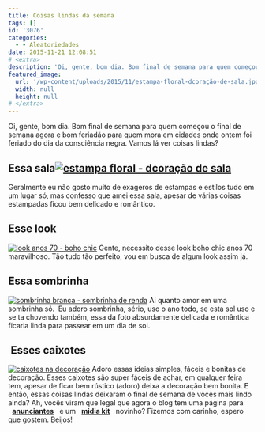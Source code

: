 ```yaml
---
title: Coisas lindas da semana
tags: []
id: '3076'
categories:
  - - Aleatoriedades
date: 2015-11-21 12:08:51
# <extra>
description: 'Oi, gente, bom dia. Bom final de semana para quem começou o final de semana agora e bom feriadão para quem mora em cidades onde ontem foi feriado do dia da consciência negra. Vamos lá ver coisas lindas? Essa sala Geralmente eu não gosto muito de exageros de estampas e estilos tudo em um lugar só, mas confesso que amei essa sala, apesar de várias coisas estampadas ficou bem delicado e romântico. Esse look Gente, necessito desse look boho chic anos 70 maravilhoso. Tão tudo tão perfeito, vou em busca de algum look assim já. Essa sombrinha Ai quanto amor em uma sombrinha só.  Eu adoro sombrinha, sério, uso o ano todo, se esta sol uso e se ta chovendo também, essa da foto absurdamente delicada e romântica ficaria linda para passear em um dia de sol.  Esses caixotes Adoro &hellip;'
featured_image: 
  url: '/wp-content/uploads/2015/11/estampa-floral-dcoração-de-sala.jpg'
  width: null
  height: null
# </extra>
---
```


Oi, gente, bom dia. Bom final de semana para quem começou o final de semana agora e bom feriadão para quem mora em cidades onde ontem foi feriado do dia da consciência negra. Vamos lá ver coisas lindas?

## Essa sala[![estampa floral - dcoração de sala](/wp-content/uploads/2015/11/estampa-floral-dcoração-de-sala.jpg)](/wp-content/uploads/2015/11/estampa-floral-dcoração-de-sala.jpg)

Geralmente eu não gosto muito de exageros de estampas e estilos tudo em um lugar só, mas confesso que amei essa sala, apesar de várias coisas estampadas ficou bem delicado e romântico.

## Esse look

[![look anos 70 - boho chic](/wp-content/uploads/2015/11/look-boho-chic-683x1024.jpg)](/wp-content/uploads/2015/11/look-boho-chic.jpg) Gente, necessito desse look boho chic anos 70 maravilhoso. Tão tudo tão perfeito, vou em busca de algum look assim já.

## Essa sombrinha

[![sombrinha branca - sombrinha de renda](/wp-content/uploads/2015/11/sombrinha-de-renda-491x1024.jpg)](/wp-content/uploads/2015/11/sombrinha-de-renda.jpg) Ai quanto amor em uma sombrinha só.  Eu adoro sombrinha, sério, uso o ano todo, se esta sol uso e se ta chovendo também, essa da foto absurdamente delicada e romântica ficaria linda para passear em um dia de sol.

##  Esses caixotes

[![caixotes na decoração ](/wp-content/uploads/2015/11/estante-de-caixotes-683x1024.jpg)](/wp-content/uploads/2015/11/estante-de-caixotes.jpg) Adoro essas ideias simples, fáceis e bonitas de decoração. Esses caixotes são super fáceis de achar, em qualquer feira tem, apesar de ficar bem rústico (adoro) deixa a decoração bem bonita. E então, essas coisas lindas deixaram o final de semana de vocês mais lindo ainda? Ah, vocês viram que legal que agora o blog tem uma página para   **[anunciantes](http://natalia.blog.br/anuncie/)**   e um   **[midia kit](/wp-content/uploads/2015/11/como-anunciar-no-blog-o-que-que-eu-ia-falar-midia-kit-2015.pdf)**   novinho? Fizemos com carinho, espero que gostem. Beijos!
